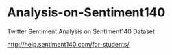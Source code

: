 # Analysis-on-Sentiment140
Twitter Sentiment Analysis on Sentiment140 Dataset

 http://help.sentiment140.com/for-students/
